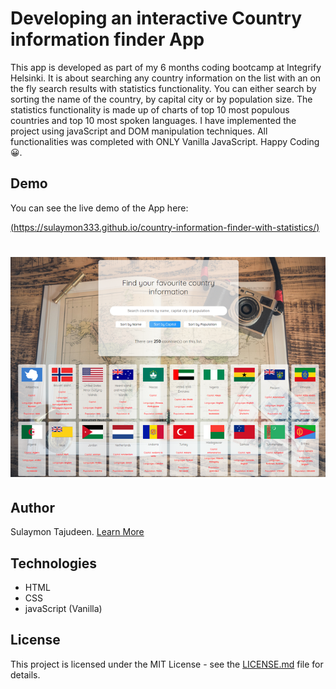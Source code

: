 # Developing an interactive Country information finder App

This app is developed as part of my 6 months coding bootcamp at Integrify Helsinki. It is about searching any country information on the list with an on the fly search results with statistics functionality. You can either search by sorting the name of the country, by capital city or by population size. The statistics functionality is made up of charts of top 10 most populous countries and top 10 most spoken languages. I have implemented the project using javaScript and DOM manipulation techniques. All functionalities was completed with ONLY Vanilla JavaScript. Happy Coding 😀.

## Demo

You can see the live demo of the App here:

[(https://sulaymon333.github.io/country-information-finder-with-statistics/)](https://sulaymon333.github.io/country-information-finder-with-statistics/)

# <p align="center"><img src="img/demo.png"/></p>

## Author

Sulaymon Tajudeen. [Learn More](https://sulaymontajudeen.com/)

## Technologies

- HTML
- CSS
- javaScript (Vanilla)

## License

This project is licensed under the MIT License - see the [LICENSE.md](./LICENSE.md) file for details.

